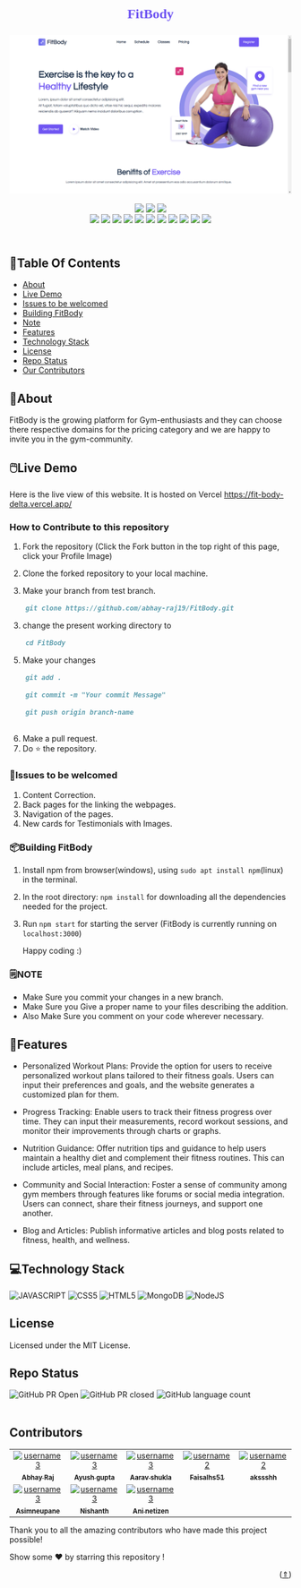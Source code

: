 
<p align="center" style="color: #6f55f2; font-family: Rockwell, serif; font-size: 24px; font-weight: bold;">
  🏋🏽FitBody🏋🏽
</p>

![Website Screenshot](./src/assets/repo%20imges/Screenshot%201.jpg)
<p align="center">
<div align="center">
<img src="https://forthebadge.com/images/badges/built-with-love.svg" />
<img src="https://forthebadge.com/images/badges/uses-brains.svg" />
<img src="https://forthebadge.com/images/badges/powered-by-responsibility.svg" />
   <br>
   <img src="https://img.shields.io/github/repo-size/abhay-raj19/FitBody?style=for-the-badge" />
   <img src="https://img.shields.io/github/issues/abhay-raj19/FitBody?style=for-the-badge" />
   <img src="https://img.shields.io/github/issues-closed-raw/abhay-raj19/FitBody?style=for-the-badge" />
    <img src="https://img.shields.io/github/license/abhay-raj19/FitBody?style=for-the-badge" />

   <img src="https://img.shields.io/github/issues-pr/abhay-raj19/FitBodyF?style=for-the-badge" />
    <img src="https://img.shields.io/github/contributors/abhay-raj19/FitBody?style=for-the-badge" />
    <img src="https://img.shields.io/github/stars/abhay-raj19/FitBody?style=for-the-badge" />

   <img src="https://img.shields.io/github/issues-pr-closed-raw/abhay-raj19/FitBody?style=for-the-badge" />
   <img src="https://img.shields.io/github/forks/abhay-raj19/FitBody?style=for-the-badge" />
  <img src="https://img.shields.io/github/last-commit/abhay-raj19/FitBody?style=for-the-badge" />
   <img src="https://api.visitorbadge.io/api/visitors?path=https%3A%2F%2Fgithub.com%2Fabhay-raj19%2FFitBody&label=visitors&countColor=%2337d67a&style=for-the-badge&labelStyle=upper" />
     </div>
     <br>
</p>

# 

<!-- ## Simple website that will blow your mind and requires many PR to be raised. -->


## 📍Table Of Contents

- [About](#About)
- [Live Demo](#LiveDemo)
- [Issues to be welcomed](#Issuestobewelcomed)
- [Building FitBody](#BuildingFitBody)
- [Note](#NOTE)
- [Features](#Features)
- [Technology Stack](#TechnologyStack)
- [License](#License)
- [Repo Status](#RepoStatus)
- [Our Contributors](#OurContributors)


## 🎯About
FitBody is the growing platform for Gym-enthusiasts and they can choose there respective domains for the pricing category and we are happy to invite you in the gym-community.

## 🖱️Live Demo

Here is the live view of this website. It is hosted on Vercel https://fit-body-delta.vercel.app/

### How to Contribute to this repository

1. Fork the repository (Click the Fork button in the top right of this page,
   click your Profile Image)

2. Clone the forked repository to your local machine.

3. Make your branch from test branch.

```markdown
    git clone https://github.com/abhay-raj19/FitBody.git
```

3. change the present working directory to

```markdown
    cd FitBody
```

5. Make your changes

```markdown
    git add .
```
```markdown
    git commit -m "Your commit Message" 
```
```markdown
    git push origin branch-name
    
```

6. Make a pull request.
7. Do ⭐ the repository.

### 🔩Issues to be welcomed

1. Content Correction.
2. Back pages for the linking the webpages.
3. Navigation of the pages.
4. New cards for Testimonials with Images.

### 📦️Building FitBody

1. Install npm from browser(windows), using ``sudo apt install npm``(linux) in the terminal.

2. In the root directory: `npm install` for downloading all the dependencies needed for the project.

3. Run `npm start` for starting the server (FitBody is currently running on `localhost:3000`)



    Happy coding :)


### 🗒️NOTE

- Make Sure you commit your changes in a new branch.
- Make Sure you Give a proper name to your files describing the addition.
- Also Make Sure you comment on your code wherever necessary.

## 💫Features
- Personalized Workout Plans: Provide the option for users to receive personalized workout plans tailored to their fitness goals. Users can input their preferences and goals, and the website generates a customized plan for them.

- Progress Tracking: Enable users to track their fitness progress over time. They can input their measurements, record workout sessions, and monitor their improvements through charts or graphs.

- Nutrition Guidance: Offer nutrition tips and guidance to help users maintain a healthy diet and complement their fitness routines. This can include articles, meal plans, and recipes.

- Community and Social Interaction: Foster a sense of community among gym members through features like forums or social media integration. Users can connect, share their fitness journeys, and support one another.

- Blog and Articles: Publish informative articles and blog posts related to fitness, health, and wellness. 

## 💻Technology Stack

![JAVASCRIPT](https://img.shields.io/badge/JavaScript-F7DF1E?style=for-the-badge&logo=javascript&logoColor=black)
![CSS5](https://img.shields.io/badge/CSS3-1572B6?style=for-the-badge&logo=css3&logoColor=white)
![HTML5](https://img.shields.io/badge/HTML5-E34F26?style=for-the-badge&logo=html5&logoColor=white)
![MongoDB](https://img.shields.io/badge/MongoDB-%234ea94b.svg?style=for-the-badge&logo=mongodb&logoColor=white)
![NodeJS](https://img.shields.io/badge/Node.js-43853D?style=for-the-badge&logo=node.js&logoColor=white)

## License
Licensed under the MIT License.
## Repo Status

![GitHub PR Open](https://img.shields.io/github/issues-pr/abhay-raj19/FitBody?style=for-the-badge&color=aqua)
![GitHub PR closed](https://img.shields.io/github/issues-pr-closed-raw/abhay-raj19/FitBody?style=for-the-badge&color=blue)
![GitHub language count](https://img.shields.io/github/languages/count/abhay-raj19/FitBody?style=for-the-badge&color=brightgreen)
<br><br>


## Contributors


<table>
  <tr>  
  <!--    1st row        -->
   <td align="center">
      <a href="https://github.com/abhay-raj19">
        <img src="https://github.com/abhay-raj19.png" width="100px;" alt="username3"/><br />
        <sub><b>Abhay Raj</b></sub>
      </a>
    </td>    
   <td align="center">
      <a href="https://github.com/Ayushhgupta39">
        <img src="https://github.com/Ayushhgupta39.png" width="100px;" alt="username3"/><br />
        <sub><b>Ayush gupta</b></sub>
      </a>
    </td>    
   <td align="center">
      <a href="https://github.com/Aarav238">
        <img src="https://github.com/Aarav238.png" width="100px;" alt="username3"/><br />
        <sub><b>Aarav shukla</b></sub>
      </a>
    </td>
    <td align="center">
      <a href="https://github.com/Faisalhs51">
        <img src="https://github.com/Faisalhs51.png" width="100px;" alt="username2"/><br />
        <sub><b>Faisalhs51</b></sub>
      </a>
    </td>
    <td align="center">
      <a href="https://github.com/akssshh">
        <img src="https://github.com/akssshh.png" width="100px;" alt="username2"/><br />
        <sub><b>akssshh</b></sub>
      </a>
      </td>
  </tr>
  <tr>  
  <!--    2nd row        -->
   <td align="center">
      <a href="https://github.com/ASIMNEUPANE">
        <img src="https://github.com/ASIMNEUPANE.png" width="100px;" alt="username3"/><br />
        <sub><b>Asimneupane</b></sub>
      </a>
    </td>    
   <td align="center">
      <a href="https://github.com/Nishanth019">
        <img src="https://github.com/Nishanth019.png" width="100px;" alt="username3"/><br />
        <sub><b>Nishanth</b></sub>
      </a>
    </td>    
   <td align="center">
      <a href="https://github.com/ani-netizen">
        <img src="https://github.com/ani-netizen.png" width="100px;" alt="username3"/><br />
        <sub><b>Ani netizen</b></sub>
      </a>
    </td>
    <!-- <td align="center">
      <a href="https://github.com/Faisalhs51">
        <img src="https://github.com/Faisalhs51.png" width="100px;" alt="username2"/><br />
        <sub><b>Faisalhs51</b></sub>
      </a>
    </td> -->
    <!-- <td align="center">
      <a href="https://github.com/akssshh">
        <img src="https://github.com/akssshh.png" width="100px;" alt="username2"/><br />
        <sub><b>akssshh</b></sub>
      </a>
      </td> -->
  </tr>
</table>


Thank you to all the amazing contributors who have made this project possible!

Show some ❤️ by starring this repository !

<p align="right">(<a href="#top">⇑</a>)</p>


